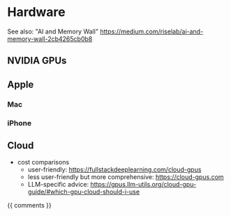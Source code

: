 # Hardware

See also: "AI and Memory Wall" https://medium.com/riselab/ai-and-memory-wall-2cb4265cb0b8

## NVIDIA GPUs

## Apple

### Mac

### iPhone

## Cloud

- cost comparisons
  + user-friendly: https://fullstackdeeplearning.com/cloud-gpus
  + less user-friendly but more comprehensive: https://cloud-gpus.com
  + LLM-specific advice: https://gpus.llm-utils.org/cloud-gpu-guide/#which-gpu-cloud-should-i-use

{{ comments }}
